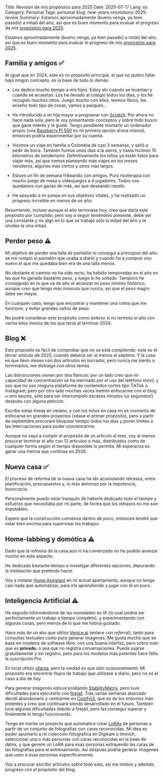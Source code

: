 Title: Revisión de mis propósitos para 2025
Date: 2025-07-17
Lang: es
Category: Personal
Tags: personal
Slug: new-years-resolutions-2025-review
Summary: Estamos aproximadamente (bueno venga, ya bien pasado) a mitad del año, así que es buen momento para evaluar el progreso de mis [propósitos para 2025]({filename}2025-01-04_new_years_resolutions_es.md).

Estamos aproximadamente (bueno venga, ya bien pasado) a mitad del año, así que es buen momento para evaluar el progreso de mis [propósitos para 2025]({filename}2025-01-04_new_years_resolutions_es.md).

## Familia y amigos ✅

Al igual que en 2024, este es mi propósito principal, el que no quiero fallar bajo ningún concepto, es la base de todo lo demás.

- Les dedico mucho tiempo a mis hijos.
Estoy ahí cuando se levantan y cuando se acuestan.
Los he llevado al colegio todos los días, y los he recogido muchos otros.
Juego mucho con ellos, leemos libros, les enseño todo tipo de cosas, vamos a parques...

- He introducido a mi hija mayor a programar con [Scratch](https://scratch.mit.edu/).
Por ahora no hace nada sola, pero le voy presentando conceptos y sobre todo busco que gane interés y le guste.
Tengo pendiente montarle un ordenador propio (una [Raspberry Pi 500](https://www.raspberrypi.com/products/raspberry-pi-500/) es mi primera opción ahora mismo), entonces podría experimentar por su cuenta.

- Hicimos un viaje en familia a Colombia de casi 3 semanas, y salió a pedir de boca.
También fuimos unos dias a la sierra, y hasta hicimos 10 kilómetros de senderismo.
Definitivamente los niños ya están listos para viajar más, así que iremos planeando más viajes en los meses venideros, algunos más cortos y otros más largos.

- Estuve un fin de semana frikeando con amigos.
Pura risoterapia con mucho juego de mesa y videojuegos a 4 jugadores.
Todos nos quedamos con ganas de más, así que deseando repetir.

- He apoyado a mi pareja en sus objetivos vitales, y ha realizado un progreso increíble en menos de un año.

Resumiendo, incluso aunque el año terminase hoy, creo que daría este propósito por cumplido; pero voy a seguir teniéndolo presente, debe ser una constante y no algo en lo que se trabaje sólo la mitad del año y te olvides la otra mitad.

## Perder peso ⚠

Mi objetivo de perder una talla de pantalón lo conseguí a principios del año: se me rompió el pantalón que usaba a diario y cuando fui a comprar uno nuevo el que me quedaba bien era de una talla menos.

No obstante el camino no ha sido recto, ha habido temporadas en el año en las que he ganado bastante peso, y luego lo he soltado.
Tampoco he conseguido en lo que va de año el alcanzar mi peso mínimo histórico, aunque creo que tengo más músculo que nunca, así que el peso magro debe ser mayor.

En cualquier caso, tengo que encontrar y mantener una rutina que me funcione, y evitar grandes saltos de peso.

No podré considerar este propósito como exitoso si no termino el año con varios kilos menos de los que tenía al terminar 2024.

## Blog ❌

Este propósito es fácil de comprobar que no se está cumpliendo: este es el tercer artículo de 2025, cuando debería ser al menos el séptimo.
Y la cosa es que llevo meses con dos artículos en borrador, pero nunca me siento a terminarlos, me distraigo con otros temas.

Las distracciones vienen por dos flancos: por un lado creo que mi capacidad de concentración se ha mermado por el uso del teléfono móvil, y eso que no uso ninguna plataforma de contenidos cortos tipo TikTok o Instagram; pero por otro lado muchas veces inetnto enfocarme con el blog u otro asunto, sólo para ser interrumpido escasos minutos (¡o segundos!) después con alguna petición.

Escribo estas líneas en verano, y con los niños en casa no es momento de enfocarse en grandes proyectos (véase el primer propósito), pero a partir de septiembre procuraré bloquear tiempo todos los dias y poner límites a las interrupciones para poder concentrarme.

Aunque no vaya a cumplir el propósito de un artículo al mes, voy al menos procurar terminar el año con 12 artículos o más, distribuidos como de cualquier forma según el tiempo disponible lo permita.
Mi esperanza es ganar una inercia que continúe en 2026.

## Nueva casa ✅

El proceso de reforma de la nueva casa ha ido acumulando retrasos, entre planificación, presupuestos y, lo más doloroso por la impotencia, burocracia.

Personalmente puedo estar tranquilo de haberle dedicado todo el tiempo y esfuerzo que necesitaba por mi parte, de forma que los retrasos no me son imputables.

Espero que la construcción comience dentro de poco, entonces tendré que estar bien encima para supervisar los trabajos.

## Home-labbing y domótica ⚠️

Dado que la reforma de la casa aún ni ha comenzado no he podido avanzar mucho en este aspecto.

He dedicado bastante tiempo a investigar diferentes opciones, depurando la instalación que pretendo hacer.

Voy a instalar [Home Assistant](https://www.home-assistant.io/) en mi actual apartamento, aunque no tenga casi nada que automatizar, para irlo aprendiendo y jugar con él un poco.

## Inteligencia Artificial ⚠️

He seguido informándome de las novedades en IA (lo cual podría ser perfectamente un trabajo a tiempo completo), y experimentando con algunas cosas, pero menos de lo que me habría gustado.

Hace más de un año que utilizo [Venice.ai](https://venice.ai/chat?ref=6ytBRz) (enlace con *referral*), tanto para consultas textuales como para generar imágenes.
Me gusta mucho que se basa en modelos de software libre, con una buena interfaz, pero sobre todo que es **privado**, o sea que no registra conversaciones.
Puede usarse gratuitamente y sin registro, pero para los modelos más potentes hace falta la suscripción Pro.

En local utilizo [ollama](https://ollama.com/), pero la verdad es que sólo ocasionalmente.
Mi propósito era encontrar flujos de trabajo que utilizase a diario, pero no es el caso a día de hoy.

Para generar imágenes estuve probando [StabilityMatrix](https://github.com/LykosAI/StabilityMatrix), pero tuve dificultades para ejecutarlo con [firejail](https://github.com/netblue30/firejail/).
Tras varias semanas atascado decidí abandonarlo y centrarme en [ComfyUI](https://www.comfy.org/), que es de los entornos más potentes y creo que continuará siendo desarrollado en el futuro.
También tuve algunas dificultades debido a firejail, pero las conseguí superar y finalmente lo tengo funcionando.

Tengo en mente un proyecto que automatice crear [LoRAs](https://es.wikipedia.org/wiki/Ajuste_fino_(aprendizaje_profundo)#Adaptaci%C3%B3n_de_bajo_rango) de personas a partir de un conjunto de fotografias con caras reconocidas.
Mi idea es poder apuntarlo a mi colección fotográfica en Digikam o Immich, seleccionar una o más personas con caras reconocidas en la base de datos, y que genere un LoRA para esas personas extrayendo las caras de las fotografias para el entrenamiento.
Así después podría generar imágenes que usen a esas personas específicamente.

Voy a procurar escribir artículos sobre todo esto, así me motivo y además progreso con el propósito del blog.
